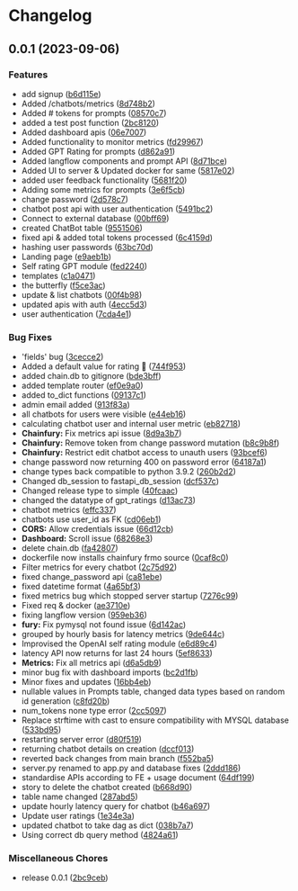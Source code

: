 # Changelog

## 0.0.1 (2023-09-06)


### Features

* add signup ([b6d115e](https://github.com/NimbleBoxAI/ChainFury/commit/b6d115eea608a1cb8b4ecc7016be9a4333b680e0))
* Added /chatbots/metrics ([8d748b2](https://github.com/NimbleBoxAI/ChainFury/commit/8d748b24047c5dfbcf04f72de996f65bde0498a5))
* Added # tokens for prompts ([08570c7](https://github.com/NimbleBoxAI/ChainFury/commit/08570c787501ccc02188fa41b2e85ac777dc6bad))
* added a test post function ([2bc8120](https://github.com/NimbleBoxAI/ChainFury/commit/2bc8120c9076e0aa785e097f73cd50ffd81f972f))
* Added dashboard apis ([06e7007](https://github.com/NimbleBoxAI/ChainFury/commit/06e700780d528f43317cdc07bf98082916e1a288))
* Added functionality to monitor metrics ([fd29967](https://github.com/NimbleBoxAI/ChainFury/commit/fd299672e65429be32b596f69dd95fa0abf2bcd1))
* Added GPT Rating for prompts ([d862a91](https://github.com/NimbleBoxAI/ChainFury/commit/d862a91548753f14bb401a0f1b59f5d25fcc5e87))
* Added langflow components and prompt API ([8d71bce](https://github.com/NimbleBoxAI/ChainFury/commit/8d71bceb41e32db6b3e4c1cd557d978f929f3bc5))
* Added UI to server & Updated docker for same ([5817e02](https://github.com/NimbleBoxAI/ChainFury/commit/5817e02a05796d824941eca0caf36107696ec440))
* added user feedback functionality ([5681f20](https://github.com/NimbleBoxAI/ChainFury/commit/5681f20b755fbc193010506a9d37ba687724abb4))
* Adding some metrics for prompts ([3e6f5cb](https://github.com/NimbleBoxAI/ChainFury/commit/3e6f5cbedcc86d461b1e9e0b4fd89ce6687fa679))
* change password ([2d578c7](https://github.com/NimbleBoxAI/ChainFury/commit/2d578c759085436fd349caa0338800ac3792690a))
* chatbot post api with user authentication ([5491bc2](https://github.com/NimbleBoxAI/ChainFury/commit/5491bc2bbc6d5ecaffb7df585a024c79bb932b0d))
* Connect to external database ([00bff69](https://github.com/NimbleBoxAI/ChainFury/commit/00bff698608fe01a68763f7d47797a8d18ea5cb3))
* created ChatBot table ([9551506](https://github.com/NimbleBoxAI/ChainFury/commit/9551506d2e3af95fd3d8b5159b699c9678a082a5))
* fixed api & added total tokens processed ([6c4159d](https://github.com/NimbleBoxAI/ChainFury/commit/6c4159d0439bee55146bb4a4c5756a028f1535d8))
* hashing user passwords ([63bc70d](https://github.com/NimbleBoxAI/ChainFury/commit/63bc70d8dcf9b75b9d5f7cb25e5d75d491a610ad))
* Landing page ([e9aeb1b](https://github.com/NimbleBoxAI/ChainFury/commit/e9aeb1b9551ae9d6a467bedbb61434a78791b58e))
* Self rating GPT module ([fed2240](https://github.com/NimbleBoxAI/ChainFury/commit/fed224082c4d863de03135ad8933a504d83b5a4f))
* templates ([c1a0471](https://github.com/NimbleBoxAI/ChainFury/commit/c1a047134ae42f6d4faf8ba03aad67c29234c7ec))
* the butterfly ([f5ce3ac](https://github.com/NimbleBoxAI/ChainFury/commit/f5ce3ac71b728c8b0b9bafbedfdf0029ebac4171))
* update & list chatbots ([00f4b98](https://github.com/NimbleBoxAI/ChainFury/commit/00f4b9841c6947a6ce47e0cbf6b0248247dbe692))
* updated apis with auth ([4ecc5d3](https://github.com/NimbleBoxAI/ChainFury/commit/4ecc5d3b022d5b893a2dcd36e0c2caef218d19c4))
* user authentication ([7cda4e1](https://github.com/NimbleBoxAI/ChainFury/commit/7cda4e1363db5933c588b03c688e7687798fb083))


### Bug Fixes

* 'fields' bug ([3cecce2](https://github.com/NimbleBoxAI/ChainFury/commit/3cecce244d5c6e6a98d2e1627c29f234067f88c3))
* Added a default value for rating 🌟 ([744f953](https://github.com/NimbleBoxAI/ChainFury/commit/744f953353668981da6da6164266fbcdf0625f5c))
* added chain.db to gitignore ([bde3bff](https://github.com/NimbleBoxAI/ChainFury/commit/bde3bff978786656f9fa79b9e145b61aeede9325))
* added template router ([ef0e9a0](https://github.com/NimbleBoxAI/ChainFury/commit/ef0e9a03b447f03c622982caf11c3d0859b8d3a2))
* added to_dict functions ([09137c1](https://github.com/NimbleBoxAI/ChainFury/commit/09137c1e533f5876c7f73688266f207aaf8ae53c))
* admin email added ([913f83a](https://github.com/NimbleBoxAI/ChainFury/commit/913f83adef4866b64d35c057b5227a32b34a3563))
* all chatbots for users were visible ([e44eb16](https://github.com/NimbleBoxAI/ChainFury/commit/e44eb16fce32a45251bc9f034d97493a66fc1a97))
* calculating chatbot user and internal user metric ([eb82718](https://github.com/NimbleBoxAI/ChainFury/commit/eb82718f31c3dc593b1c1ece5f8be9c378d8f240))
* **Chainfury:** Fix metrics api issue ([8d9a3b7](https://github.com/NimbleBoxAI/ChainFury/commit/8d9a3b7e4bf7d135ea5ec3587c14cd0cb339e9e9))
* **Chainfury:** Remove token from change password mutation ([b8c9b8f](https://github.com/NimbleBoxAI/ChainFury/commit/b8c9b8f2795af2c4f33d9a8f8f96293c1c2ed2e4))
* **Chainfury:** Restrict edit chatbot access to unauth users ([93bcef6](https://github.com/NimbleBoxAI/ChainFury/commit/93bcef697858e360e745c3fa1e3140355ec67b4f))
* change password now returning 400 on password error ([64187a1](https://github.com/NimbleBoxAI/ChainFury/commit/64187a10f69805096fb517026590e1eac90d14f2))
* change types back compatible to python 3.9.2 ([260b2d2](https://github.com/NimbleBoxAI/ChainFury/commit/260b2d232baf4d9eba563d82ab44efca1f9c70bc))
* Changed db_session to fastapi_db_session ([dcf537c](https://github.com/NimbleBoxAI/ChainFury/commit/dcf537c08edc8cd5fc6b527cb5984eb983b1241c))
* Changed release type to simple ([40fcaac](https://github.com/NimbleBoxAI/ChainFury/commit/40fcaac383ffb6280d36a566490b1058cf8557a3))
* changed the datatype of gpt_ratings ([d13ac73](https://github.com/NimbleBoxAI/ChainFury/commit/d13ac733903079c005068adbbee8f3a3d76dc96b))
* chatbot metrics ([effc337](https://github.com/NimbleBoxAI/ChainFury/commit/effc33733d6af56f720cca1c1bf07727f52e54ac))
* chatbots use user_id as FK ([cd06eb1](https://github.com/NimbleBoxAI/ChainFury/commit/cd06eb1e128d1945b0480d17d6d95d073dfc0c11))
* **CORS:** Allow credentials issue ([66d12cb](https://github.com/NimbleBoxAI/ChainFury/commit/66d12cb98537907b32d9830954aeb19e8f37a310))
* **Dashboard:** Scroll issue ([68268e3](https://github.com/NimbleBoxAI/ChainFury/commit/68268e3cd55ad1e28c3586635a55c0e8429cbf68))
* delete chain.db ([fa42807](https://github.com/NimbleBoxAI/ChainFury/commit/fa42807b918c75993fbb1f05161813b5f357e96e))
* dockerfile now installs chainfury frmo source ([0caf8c0](https://github.com/NimbleBoxAI/ChainFury/commit/0caf8c08d021521b368100344faff7a2e9bb1a1c))
* Filter metrics for every chatbot ([2c75d92](https://github.com/NimbleBoxAI/ChainFury/commit/2c75d929cc378f6a77e71f5198d31d34e241d034))
* fixed change_password api ([ca81ebe](https://github.com/NimbleBoxAI/ChainFury/commit/ca81ebef0df236485094388ec7d3cdbeb3eda57a))
* fixed datetime format ([4a65bf3](https://github.com/NimbleBoxAI/ChainFury/commit/4a65bf31238d8ecf59dc4c6d3fbdad0f129ddfed))
* fixed metrics bug which stopped server startup ([7276c99](https://github.com/NimbleBoxAI/ChainFury/commit/7276c99dd9f65a19b3f44617426f687ba0f55192))
* Fixed req & docker ([ae3710e](https://github.com/NimbleBoxAI/ChainFury/commit/ae3710e210dc5d5f42ae4a36718d2001bd24ceb1))
* fixing langflow version ([959eb36](https://github.com/NimbleBoxAI/ChainFury/commit/959eb367983eecd4481c6d6c26ef1031e6558408))
* **fury:** Fix pymysql not found issue ([6d142ac](https://github.com/NimbleBoxAI/ChainFury/commit/6d142acbff8b4d5a4439d7d491c5584b5a930d9e))
* grouped by hourly basis for latency metrics ([9de644c](https://github.com/NimbleBoxAI/ChainFury/commit/9de644cee14cd074a2eb714c2e02f2e6ae964a24))
* Improvised the OpenAI self rating module ([e6d89c4](https://github.com/NimbleBoxAI/ChainFury/commit/e6d89c4f35ff006a48ca50c6d6f68972f00b5747))
* latency API now returns for last 24 hours ([5ef8633](https://github.com/NimbleBoxAI/ChainFury/commit/5ef86333df51d11201d565533f10a1cdc407d9cf))
* **Metrics:** Fix all metrics api ([d6a5db9](https://github.com/NimbleBoxAI/ChainFury/commit/d6a5db9ea8c6a74398905c0db4c334d839826970))
* minor bug fix with dashboard imports ([bc2d1fb](https://github.com/NimbleBoxAI/ChainFury/commit/bc2d1fb785283e1d973bada851d88e9db9287927))
* Minor fixes and updates ([16bb4eb](https://github.com/NimbleBoxAI/ChainFury/commit/16bb4eb210b70b82ea2818195504e1378a6a7e57))
* nullable values in Prompts table, changed data types based on random id generation ([c8fd20b](https://github.com/NimbleBoxAI/ChainFury/commit/c8fd20b22c40e77706940abb6eb63ab35970d0af))
* num_tokens none type error ([2cc5097](https://github.com/NimbleBoxAI/ChainFury/commit/2cc509782a237f0953ae5c4fb2ee045bb3b16559))
* Replace strftime with cast to ensure compatibility with MYSQL database ([533bd95](https://github.com/NimbleBoxAI/ChainFury/commit/533bd95e799c878c83fa152d0be16503367db810))
* restarting server error ([d80f519](https://github.com/NimbleBoxAI/ChainFury/commit/d80f51912e28decdbee828fcb30f6032781ce3ee))
* returning chatbot details on creation ([dccf013](https://github.com/NimbleBoxAI/ChainFury/commit/dccf0131ef08e7f610438b29a2cc05130ded4db3))
* reverted back changes from main branch ([f552ba5](https://github.com/NimbleBoxAI/ChainFury/commit/f552ba5c97caf864e4a5e65164b1588d707cebf9))
* server.py renamed to app.py and database fixes ([2ddd186](https://github.com/NimbleBoxAI/ChainFury/commit/2ddd18616426c544f012c421ca5b290f44da671d))
* standardise APIs according to FE + usage document ([64df199](https://github.com/NimbleBoxAI/ChainFury/commit/64df1993be1801e8d6bec445cd4a55e1781384eb))
* story to delete the chatbot created ([b668d90](https://github.com/NimbleBoxAI/ChainFury/commit/b668d906307595835f5867a497633405164835a1))
* table name changed ([287abd5](https://github.com/NimbleBoxAI/ChainFury/commit/287abd55d73a5be7c897f235a63e170f7437f29e))
* update hourly latency query for chatbot ([b46a697](https://github.com/NimbleBoxAI/ChainFury/commit/b46a697c5c0358e02e179dde2e760f6d964c3c90))
* Update user ratings ([1e34e3a](https://github.com/NimbleBoxAI/ChainFury/commit/1e34e3accb64e26416a073dea5c8cad580586bb9))
* updated chatbot to take dag as dict ([038b7a7](https://github.com/NimbleBoxAI/ChainFury/commit/038b7a75d8d17b3dc8823e990b0a45faa49892b4))
* Using correct db query method ([4824a61](https://github.com/NimbleBoxAI/ChainFury/commit/4824a61f9205ce87c0176e9b41cfd17b73159366))


### Miscellaneous Chores

* release 0.0.1 ([2bc9ceb](https://github.com/NimbleBoxAI/ChainFury/commit/2bc9ceb3aceae54815eb6ba788bc760a335fd146))

